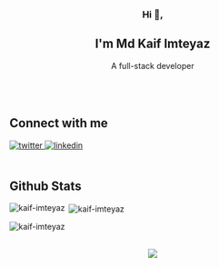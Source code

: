 ### <div align="center">Hi 👋,</div>  
  

## <div align="center">I'm Md Kaif Imteyaz </div>  
  

<div align="center">A full-stack developer </div>
<br/>
<!-- <div align="center">
<img src="https://external-content.duckduckgo.com/iu/?u=https%3A%2F%2Fmedia4.giphy.com%2Fmedia%2FES4Vcv8zWfIt2%2Fgiphy.gif&f=1&nofb=1&ipt=1affeb59ecf047230ce71d9212b7d5927bb279265bd8a3081030d4b55785fd13&ipo=images" align="center" height="100" width="100"  />
</div>   -->
<br/>
<br/>  


## Connect with me  
<div>
<a href="https://twitter.com/kaifimteyaz" target="_blank">
<img src=https://img.shields.io/badge/twitter-%2300acee.svg?&style=for-the-badge&logo=twitter&logoColor=white alt=twitter style="margin-bottom: 5px;" />
</a>
<a href="https://linkedin.com/in/md kaif imteyaz" target="_blank">
<img src=https://img.shields.io/badge/linkedin-%231E77B5.svg?&style=for-the-badge&logo=linkedin&logoColor=white alt=linkedin style="margin-bottom: 5px;" />
</a>

</div>
  
<br/>  

## Github Stats  

<p><img align="left" src="https://github-readme-stats.vercel.app/api/top-langs?username=kaif-imteyaz&show_icons=true&locale=en&layout=compact" alt="kaif-imteyaz" /></p>

<p>&nbsp;<img align="center" src="https://github-readme-stats.vercel.app/api?username=kaif-imteyaz&show_icons=true&locale=en" alt="kaif-imteyaz" /></p>

<p><img align="center" src="https://github-readme-streak-stats.herokuapp.com/?user=kaif-imteyaz&" alt="kaif-imteyaz" /></p>
<br/>  

<div align="center">
<img src="https://komarev.com/ghpvc/?username=kaif-imteyaz&&style=flat-square" align="center" />
</div>  

<br />
